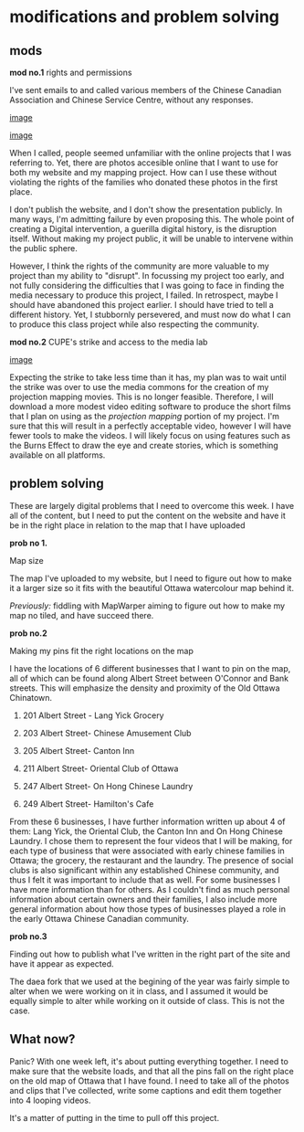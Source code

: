 # modifications and problem solving #

## mods ##

**mod no.1** rights and permissions

I've sent emails to and called various members of the Chinese Canadian Association and Chinese Service Centre, without any responses. 

[image](https://github.com/nathpicard/Dev-Logs/blob/master/Screen%20Shot%202018-03-23%20at%209.52.39%20AM.png)

[image](https://github.com/nathpicard/Dev-Logs/blob/master/Screen%20Shot%202018-03-23%20at%209.51.37%20AM.png)

When I called, people seemed unfamiliar with the online projects that I was referring to. Yet, there are photos accesible online that I want to use for both my website and my mapping project. How can I use these without violating the rights of the families who donated these photos in the first place.

I don't publish the website, and I don't show the presentation publicly. In many ways, I'm admitting failure by even proposing this. The whole point of creating a Digital intervention, a guerilla digital history, is the disruption itself. Without making my project public, it will be unable to intervene within the public sphere.

However, I think the rights of the community are more valuable to my project than my ability to "disrupt". In focussing my project too early, and not fully considering the difficulties that I was going to face in finding the media necessary to produce this project, I failed. In retrospect, maybe I should have abandoned this project earlier. I should have tried to tell a different history. Yet, I stubbornly persevered, and must now do what I can to produce this class project while also respecting the community.



**mod no.2** CUPE's strike and access to the media lab

[image](https://github.com/nathpicard/Dev-Logs/blob/master/Screen%20Shot%202018-03-23%20at%2010.21.23%20AM.png)

Expecting the strike to take less time than it has, my plan was to wait until the strike was over to use the media commons for the creation of my projection mapping movies. This is no longer feasible. Therefore, I will download a more modest video editing software to produce the short films that I plan on using as the *projection mapping* portion of my project. I'm sure that this will result in a perfectly acceptable video, however I will have fewer tools to make the videos. I will likely focus on using features such as the Burns Effect to draw the eye and create stories, which is something available on all platforms.

## problem solving ##

These are largely digital problems that I need to overcome this week. I have all of the content, but I need to put the content on the website and have it be in the right place in relation to the map that I have uploaded

**prob no 1.** 

Map size

The map I've uploaded to my website, but I need to figure out how to make it a larger size so it fits with the beautiful Ottawa watercolour map behind it.

*Previously:* fiddling with MapWarper aiming to figure out how to make my map no tiled, and have succeed there.


**prob no.2** 

Making my pins fit the right locations on the map

I have the locations of 6 different businesses that I want to pin on the map, all of which can be found along Albert Street between O'Connor and Bank streets. This will emphasize the density and proximity of the Old Ottawa Chinatown.

1. 201 Albert Street - Lang Yick Grocery

2. 203 Albert Street- Chinese Amusement Club

3. 205 Albert Street- Canton Inn

4. 211 Albert Street- Oriental Club of Ottawa

5. 247 Albert Street- On Hong Chinese Laundry

6. 249 Albert Street- Hamilton's Cafe


From these 6 businesses, I have further information written up about 4 of them: Lang Yick, the Oriental Club, the Canton Inn and On Hong Chinese Laundry. I chose them to represent the four videos that I will be making, for each type of business that were associated with early chinese families in Ottawa; the grocery, the restaurant and the laundry. The presence of social clubs is also significant within any established Chinese community, and thus I felt it was important to include that as well. For some businesses I have more information than for others. As I couldn't find as much personal information about certain owners and their families, I also include more general information about how those types of businesses played a role in the early Ottawa Chinese Canadian community.

**prob no.3** 

Finding out how to publish what I've written in the right part of the site and have it appear as expected.

The daea fork that we used at the begining of the year was fairly simple to alter when we were working on it in class, and I assumed it would be equally simple to alter while working on it outside of class. This is not the case.

## What now? ##
Panic?
With one week left, it's about putting everything together. I need to make sure that the website loads, and that all the pins fall on the right place on the old map of Ottawa that I have found. I need to take all of the photos and clips that I've collected, write some captions and edit them together into 4 looping videos.

It's a matter of putting in the time to pull off this project.


